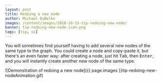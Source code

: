 ```yaml
---
layout: post
title: Redoing a new node
author: Michael DuBelko
images: /content/images/2018-10-15-tip-redoing-new-node/
banner: tip-redoing-new-node-icon.png
tags: [tip, ui]
---
```


You will sometimes find yourself having to add several new nodes of the same type to the graph. You could create a node and copy-paste it, but there's an even faster way: after creating a node, just hit <kbd>Tab</kbd>, then <kbd>Enter</kbd>, and you will instantly create another new node of the same type.

![Demonstration of redoing a new node]({{ page.images }}tip-redoing-new-nodeAnimation.gif)
